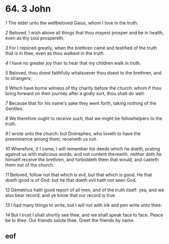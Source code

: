 
# 64. 3 John

*1* The elder unto the wellbeloved Gaius, whom I love in the truth.

*2* Beloved, I wish above all things that thou mayest prosper and be in health, even as thy soul prospereth.

*3* For I rejoiced greatly, when the brethren came and testified of the truth that is in thee, even as thou walkest in the truth.

*4* I have no greater joy than to hear that my children walk in truth.

*5* Beloved, thou doest faithfully whatsoever thou doest to the brethren, and to strangers;

*6* Which have borne witness of thy charity before the church: whom if thou bring forward on their journey after a godly sort, thou shalt do well:

*7* Because that for his name's sake they went forth, taking nothing of the Gentiles.

*8* We therefore ought to receive such, that we might be fellowhelpers to the truth.

*9* I wrote unto the church: but Diotrephes, who loveth to have the preeminence among them, receiveth us not.

*10* Wherefore, if I come, I will remember his deeds which he doeth, prating against us with malicious words: and not content therewith, neither doth he himself receive the brethren, and forbiddeth them that would, and casteth them out of the church.

*11* Beloved, follow not that which is evil, but that which is good. He that doeth good is of God: but he that doeth evil hath not seen God.

*12* Demetrius hath good report of all men, and of the truth itself: yea, and we also bear record; and ye know that our record is true.

*13* I had many things to write, but I will not with ink and pen write unto thee:

*14* But I trust I shall shortly see thee, and we shall speak face to face. Peace be to thee. Our friends salute thee. Greet the friends by name.


## eof
